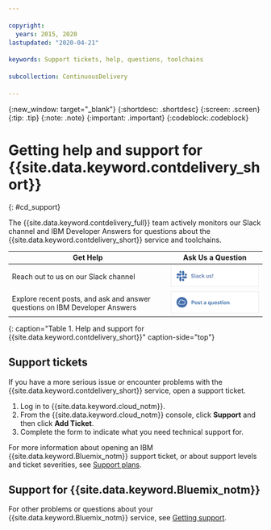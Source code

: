 ```yaml
---

copyright:
  years: 2015, 2020
lastupdated: "2020-04-21"

keywords: Support tickets, help, questions, toolchains

subcollection: ContinuousDelivery

---
```


{:new_window: target="_blank"}
{:shortdesc: .shortdesc}
{:screen: .screen}
{:tip: .tip}
{:note: .note}
{:important: .important}
{:codeblock:.codeblock}


# Getting help and support for {{site.data.keyword.contdelivery_short}}    
{: #cd_support}  

The {{site.data.keyword.contdelivery_full}} team actively monitors our Slack channel and IBM Developer Answers for questions about the {{site.data.keyword.contdelivery_short}} service and toolchains.

| Get Help | Ask Us a Question |
|----------|---------|
| Reach out to us on our Slack channel | <a class="xref" href="https://ic-devops-slack-invite.us-south.devops.cloud.ibm.com/" target="_blank" title="(Opens in a new tab or window)"><img class="image" src="images/slack_us.png" alt="Slack us"/></a> |
| Explore recent posts, and ask and answer questions on IBM Developer Answers | <a class="xref" href="https://developer.ibm.com/answers/topics/devops-services.html" target="_blank" title="(Opens in a new tab or window)"><img class="image" src="images/post_question.png" alt="IBM Developer Answers"/></a> |
{: caption="Table 1. Help and support for {{site.data.keyword.contdelivery_short}}" caption-side="top"}

<!--<table>
<tr>
<th style="width:20%"> &nbsp; &nbsp; &nbsp;</th>
 <th style="text-align:center;width=60%">
 <strong>Ask Us a Question</strong> </th>
<th> &nbsp; &nbsp; &nbsp;</th>
</tr>
<tr>
<td> </td>
  <td align="center">
  <p>Get help fast, directly from IBM {{site.data.keyword.contdelivery_short}} and other DevOps Services users.</p>
  <b>dW Answers</b>
  <p>
   <a class="xref" href="https://developer.ibm.com/answers/questions/ask/?topics=devops-services,ibm-cloud" target="_blank" title="(Opens in a new tab or window)"><img class="image" src="images/ask-a-question.png" alt="Ask a question"/></a></p>
   <p>
    <a class="xref" href="https://developer.ibm.com/answers/topics/devops-services.html" target="_blank" title="(Opens in a new tab or window)">Show recent <img class="image" src="../../icons/launch-glyph.svg" alt="External link icon"/></a> {{site.data.keyword.Bluemix_notm}} DevOps Services questions on dW Answers.</p> 
 </td>
 <td></td>
    </tr>
  </table>  -->


## Support tickets

If you have a more serious issue or encounter problems with the {{site.data.keyword.contdelivery_short}} service, open a support ticket.   

1. Log in to {{site.data.keyword.cloud_notm}}.
1. From the {{site.data.keyword.cloud_notm}} console, click **Support** and then click **Add Ticket**.
1. Complete the form to indicate what you need technical support for.

For more information about opening an IBM {{site.data.keyword.Bluemix_notm}} support ticket, or about support levels and ticket severities, see [Support plans](/docs/get-support?topic=get-support-support-plans).


## Support for {{site.data.keyword.Bluemix_notm}}
For other problems or questions about your {{site.data.keyword.Bluemix_notm}} service, see [Getting support](/docs/get-support?topic=get-support-getting-customer-support).
